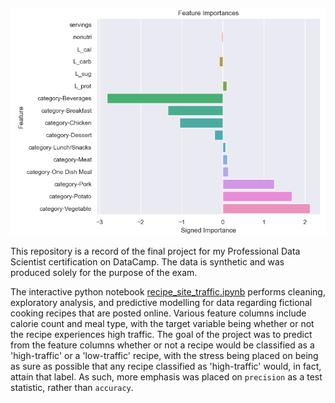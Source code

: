!["Logistic Regression Importances"](https://raw.githubusercontent.com/MattInglisWhalen/RecipeSiteTraffic/main/images/importance_logreg.png "Importances")

This repository is a record of the final project for my Professional Data Scientist certification on DataCamp. The data is synthetic and was produced solely for the purpose of the exam. 

The interactive python notebook [recipe_site_traffic.ipynb](https://github.com/MattInglisWhalen/RecipeSiteTraffic/blob/main/recipe_site_traffic.ipynb) 
performs cleaning, exploratory analysis, and predictive modelling for data regarding fictional cooking recipes that are posted online. Various
feature columns include calorie count and meal type, with the target variable being whether or not the recipe experiences high traffic. The goal of the project
was to predict from the feature columns whether or not a recipe would be classified as a 'high-traffic' or a 'low-traffic' recipe, with the stress being placed
on being as sure as possible that any recipe classified as 'high-traffic' would, in fact, attain that label. As such, more emphasis was placed on `precision`
as a test statistic, rather than `accuracy`. 
